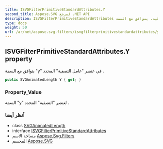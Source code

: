 ```yaml
---
title: ISVGFilterPrimitiveStandardAttributes.Y
second_title: Aspose.SVG لمرجع .NET API
description: ISVGFilterPrimitiveStandardAttributes ملكية. يتوافق مع السمة y في عنصر عامل التصفية المحدد .
type: docs
weight: 50
url: /ar/net/aspose.svg.filters/isvgfilterprimitivestandardattributes/y/
---
```

## ISVGFilterPrimitiveStandardAttributes.Y property

يتوافق مع السمة "y" في عنصر "عامل التصفية" المحدد .

```csharp
public SVGAnimatedLength Y { get; }
```

### Property_Value

السمة "y" لعنصر "التصفية" المحدد .

### أنظر أيضا

* class [SVGAnimatedLength](../../../aspose.svg.datatypes/svganimatedlength/)
* interface [ISVGFilterPrimitiveStandardAttributes](../)
* مساحة الاسم [Aspose.Svg.Filters](../../isvgfilterprimitivestandardattributes/)
* المجسم [Aspose.SVG](../../../)


